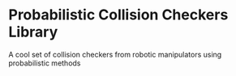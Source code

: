 # Probabilistic Collision Checkers Library

A cool set of collision checkers from robotic manipulators using probabilistic methods
